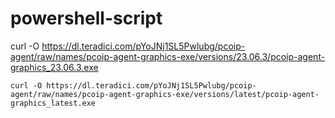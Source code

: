 # powershell-script


curl -O https://dl.teradici.com/pYoJNj1SL5Pwlubg/pcoip-agent/raw/names/pcoip-agent-graphics-exe/versions/23.06.3/pcoip-agent-graphics_23.06.3.exe

    curl -O https://dl.teradici.com/pYoJNj1SL5Pwlubg/pcoip-agent/raw/names/pcoip-agent-graphics-exe/versions/latest/pcoip-agent-graphics_latest.exe
